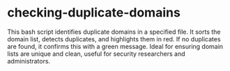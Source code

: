 # checking-duplicate-domains
This bash script identifies duplicate domains in a specified file. It sorts the domain list, detects duplicates, and highlights them in red. If no duplicates are found, it confirms this with a green message. Ideal for ensuring domain lists are unique and clean, useful for security researchers and administrators.
